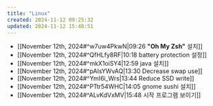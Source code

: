```yaml
---
title: "Linux"
created: 2024-11-12 09:25:32
updated: 2024-11-12 15:48:51
---
```

  * [[November 12th, 2024#^w7uw4PkwN|09:26 **"Oh My Zsh"** 설치]]
  * [[November 12th, 2024#^QfHLfy8RF|10:18 battery protection 설정]]
  * [[November 12th, 2024#^mkX1oiSY4|12:59 java 설치]]
  * [[November 12th, 2024#^pAIsYWvAQ|13:30 Decrease swap use]]
  * [[November 12th, 2024#^YmI6i_Wrs|13:44 Reduce SSD write]]
  * [[November 12th, 2024#^PTtr54WHC|14:05 gnome sushi 설치]]
  * [[November 12th, 2024#^ALvKdVxMV|15:48 시작 프로그램 보이기]]
